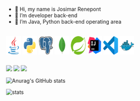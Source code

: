 - 👋 Hi, my name is Josimar Renepont
- 👀 I’m developer back-end
- 🌱 I’m Java, Python back-end operating area

<div style="display: inline_block"><br>
<img align="center" alt="renepont-Java" height="50" width="40" src="https://raw.githubusercontent.com/devicons/devicon/master/icons/java/java-original.svg">
<img align="center" alt="renepont-Python" height="50" width="40" src="https://raw.githubusercontent.com/devicons/devicon/master/icons/python/python-original.svg">
<img align="center" alt="renepont-PostgreSQL" height="50" width="40" src="https://raw.githubusercontent.com/devicons/devicon/master/icons/postgresql/postgresql-original.svg">
<img align="center" alt="renepont-MongoDB" height="50" width="40" src="https://raw.githubusercontent.com/devicons/devicon/master/icons/mongodb/mongodb-original.svg">
<img align="center" alt="renepont-Spring" height="50" width="40" src="https://raw.githubusercontent.com/devicons/devicon/master/icons/spring/spring-original.svg">
<img align="center" alt="renepont-IntelliJ" height="50" width="40" src="https://raw.githubusercontent.com/devicons/devicon/master/icons/intellij/intellij-original.svg">
<img align="center" alt="renepont-Vscode" height="50" width="40" src="https://raw.githubusercontent.com/devicons/devicon/master/icons/vscode/vscode-original.svg">
<img align="center" alt="renepont-Docker" height="50" width="40" src="https://raw.githubusercontent.com/devicons/devicon/master/icons/docker/docker-original.svg">
</div>

##
 
<div> 
  <a href = "mailto:contatorajnrenepont@gmail.com"><img src="https://img.shields.io/badge/-Gmail-%23333?style=for-the-badge&logo=gmail&logoColor=white" target="_blank"></a>
  <a href = "mailto:contatorajnrenepont@hotmail.com"><img src="https://img.shields.io/badge/-Hotmail-%23333?style=for-the-badge&logo=hotmail&logoColor=white" target="_blank"></a>
  <a href="https://www.linkedin.com/in/josimar-renepont/" target="_blank"><img src="https://img.shields.io/badge/-LinkedIn-%230077B5?style=for-the-badge&logo=linkedin&logoColor=white" target="_blank"></a> 
</div>

![Anurag's GitHub stats](https://github-readme-stats.vercel.app/api?username=josimarrenepont&show_icons=true&theme=radical)
<div>
<img alt="stats" height="200em" src="https://github-readme-stats.vercel.app/api/top-langs/?username=Josimarrenepont&layout=compact&langs_count=7&theme=radical">
<a href="#"></a></div>

<!---
josimarrenepont/josimarrenepont is a ✨ special ✨ repository because its `README.md` (this file) appears on your GitHub profile.
You can click the Preview link to take a look at your changes.
--->
